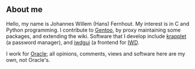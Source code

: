 <!--
**hfernh/hfernh** is a ✨ _special_ ✨ repository because its `README.md` (this file) appears on your GitHub profile.
-->

## About me

Hello, my name is Johannes Willem (Hans) Fernhout.
My interest is in C and Python programming.
I contribute to [Gentoo](www.gentoo.org), by proxy maintaining some packages, and extending the wiki.
Software that I develop include [krapplet](https://gitlab.com/hfernh/krapplet) (a password manager), and [iwdgui](https://gitlab.com/hfernh/iwdgui) (a frontend for [IWD](https://iwd.wiki.kernel.org/).

I work for [Oracle](www.oracle.com); all opinions, comments, views and software here are my own, not Oracle's.


